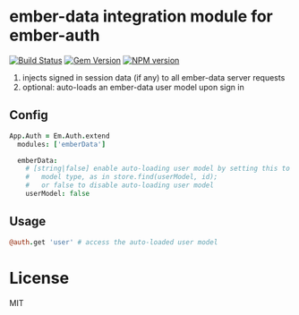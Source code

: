 # ember-data integration module for ember-auth

[![Build Status](https://secure.travis-ci.org/heartsentwined/ember-auth-module-ember-data.png)](http://travis-ci.org/heartsentwined/ember-auth-module-ember-data)
[![Gem Version](https://badge.fury.io/rb/ember-auth-module-ember_data-source.png)](http://badge.fury.io/rb/ember-auth-module-ember_data-source)
[![NPM version](https://badge.fury.io/js/ember-auth-module-ember-data.png)](http://badge.fury.io/js/ember-auth-module-ember-data)

1. injects signed in session data (if any) to all ember-data server requests
2. optional: auto-loads an ember-data user model upon sign in

## Config

```coffeescript
App.Auth = Em.Auth.extend
  modules: ['emberData']

  emberData:
    # [string|false] enable auto-loading user model by setting this to a
    #   model type, as in store.find(userModel, id);
    #   or false to disable auto-loading user model
    userModel: false
```

## Usage

```coffeescript
@auth.get 'user' # access the auto-loaded user model
```

License
=======

MIT
